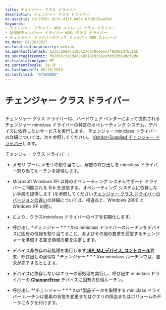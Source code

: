 ```yaml
---
title: チェンジャー クラス ドライバー
description: チェンジャー クラス ドライバー
ms.assetid: c1c2330c-9cfc-432f-945c-630dc16aa54d
keywords:
- チェンジャー ドライバー WDK ストレージ クラス ドライバー
- 記憶域チェンジャー ドライバー WDK、クラス ドライバー
- チェンジャー ドライバーのクラス ドライバー WDK ストレージ
ms.date: 04/20/2017
ms.localizationpriority: medium
ms.openlocfilehash: a335cd9dec3c85127de78dee5c7f919a1df6315b
ms.sourcegitcommit: fb7d95c7a5d47860918cd3602efdd33b69dcf2da
ms.translationtype: MT
ms.contentlocale: ja-JP
ms.lasthandoff: 06/25/2019
ms.locfileid: "67386805"
---
```

# <a name="the-changer-class-driver"></a>チェンジャー クラス ドライバー


## <span id="ddk_the_changer_class_driver_kg"></span><span id="DDK_THE_CHANGER_CLASS_DRIVER_KG"></span>


チェンジャー クラス ドライバーは、ハードウェア ベンダーによって提供されるチェンジャー miniclass ドライバーの特定のオペレーティング システム、デバイスに依存しないサービスを実行します。 チェンジャー miniclass ドライバーの詳細については、次を参照してください。 [Vendor-Supplied チェンジャー ドライバー](vendor-supplied-changer-drivers.md)します。

チェンジャー クラス ドライバー:

-   メモリ プール メモリの割り当てし、解放の呼び出しを miniclass ドライバー割り当てルーチンを提供します。

-   Microsoft Windows XP 以降のオペレーティング システムでポート ドライバーに同期される Srb を送信する、オペレーティング システムに依存しない手段を提供します (を参照してください[チェンジャー クラス ドライバーのバージョンの違い](differences-in-changer-class-driver-versions.md)の詳細については、相違点と、Windows 2000 と Windows XP の間)。

-   により、クラス/miniclass ドライバーのペアを初期化します。

-   呼び出し **チェンジャー * * * Xxx* miniclass ドライバーのルーチンをデバイスに固有の情報を割り当てること、およびその他の要求を受信するチェンジャーを準備する空き領域の量を決定します。

-   デバイス非依存の前処理を実行します[ **IRP\_MJ\_デバイス\_コントロール**](https://docs.microsoft.com/windows-hardware/drivers/kernel/irp-mj-device-control)要求、呼び出しの適切な **チェンジャー * * * Xxx* miniclass ルーチンでは、要求が完了するとします。

-   デバイスに依存しないはエラーの前処理を実行し、呼び出す miniclass ドライバーの[ **ChangerError** ](https://docs.microsoft.com/windows-hardware/drivers/ddi/content/mcd/nf-mcd-changererror)デバイスに固有の処理ルーチン。

-   呼び出し **チェンジャー * * * Xxx*製品データを取得する miniclass ドライバー ルーチンは要素の状態を変更またはクエリの照会またはボリュームのデータにタグを付けます。

 

 




